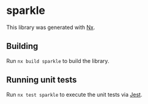 # sparkle

This library was generated with [Nx](https://nx.dev).

## Building

Run `nx build sparkle` to build the library.

## Running unit tests

Run `nx test sparkle` to execute the unit tests via [Jest](https://jestjs.io).

